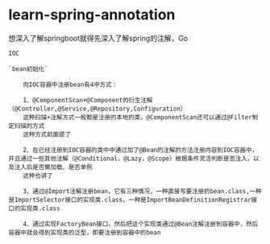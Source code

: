 # learn-spring-annotation
想深入了解springboot就得先深入了解spring的注解，Go

`IOC`

    `bean初始化`

        向IOC容器中注册bean有4中方式：

        1、@ComponentScan+@Component的衍生注解（@Controller,@Service,@Repository,Configuration）
        这种扫描+注解方式一般都是注册的本地的类，@ComponentScan还可以通过@Filter制定扫描的方式
        这种方式前面提了

        2、在已经注册到IOC容器的类中中通过加了@Bean的注解的方法注册内容到IOC容器中，并且通过一些其他注解（@Conditional，@Lazy，@Scope）根据条件灵活判断是否注入，以及注入后是否懒加载、是否单例
        这种也讲了

        3、通过@Import注解注册bean，它有三种情况，一种直接写要注册的bean.class,一种是ImportSelector接口的实现类.class，一种是ImportBeanDefinitionRegistrar接口的实现类.class

        4、通过实现FactoryBean接口，然后把这个实现类通过@Bean注解注册到容器中，然后容器中就会得到实现类的泛型，即要注册到容器中的bean
